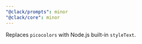 ```yaml
---
"@clack/prompts": minor
"@clack/core": minor
---
```


Replaces `picocolors` with Node.js built-in `styleText`.

